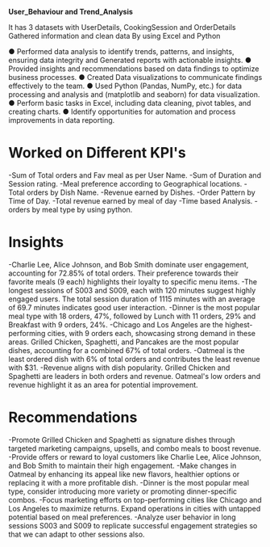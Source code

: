 **User_Behaviour and Trend_Analysis**

It has 3 datasets with UserDetails, CookingSession and OrderDetails
Gathered information and clean data By using Excel and Python

● Performed data analysis to identify trends, patterns, and insights, ensuring data
integrity and Generated reports with actionable insights.
● Provided insights and recommendations based on data findings to optimize business
processes.
● Created Data visualizations to communicate findings effectively to the team.
● Used Python (Pandas, NumPy, etc.) for data processing and analysis and (matplotlib and seaborn) for data visualization.
● Perform basic tasks in Excel, including data cleaning, pivot tables, and creating
charts.
● Identify opportunities for automation and process improvements in data reporting.

# Worked on Different KPI's
-Sum of Total orders and Fav meal as per User Name.
-Sum of Duration and Session rating.
-Meal preference according to Geographical locations.
-Total orders by Dish Name.
-Revenue earned by Dishes.
-Order Pattern by Time of Day.
-Total revenue earned by meal of day
-Time based Analysis.
-orders by meal type by using python.


# Insights
-Charlie Lee, Alice Johnson, and Bob Smith dominate user engagement, accounting for 72.85% of total orders. Their preference towards their favorite meals (9 each) highlights their loyalty to specific menu items. 
-The longest sessions of S003 and S009, each with 120 minutes suggest highly engaged users. The total session duration of 1115 minutes with an average of 69.7 minutes indicates good user interaction.
-Dinner is the most popular meal type with 18 orders, 47%, followed by Lunch  with 11 orders, 29% and Breakfast  with 9 orders, 24%.
-Chicago and Los Angeles are the highest-performing cities, with 9 orders each, showcasing strong demand in these areas.
Grilled Chicken, Spaghetti, and Pancakes are the most popular dishes, accounting for a combined 67% of total orders.
-Oatmeal is the least ordered dish  with 6% of total orders and contributes the least revenue  with $31.
-Revenue aligns with dish popularity. Grilled Chicken and Spaghetti are leaders in both orders and revenue.
Oatmeal's low orders and revenue highlight it as an area for potential improvement.

# Recommendations
-Promote Grilled Chicken and Spaghetti as signature dishes through targeted marketing campaigns, upsells, and combo meals to boost revenue.
-Provide offers or reward to loyal customers like Charlie Lee, Alice Johnson, and Bob Smith to maintain their high engagement.
-Make changes in Oatmeal by enhancing its appeal like new flavors, healthier options or replacing it with a more profitable dish.
-Dinner is the most popular meal type, consider introducing more variety or promoting dinner-specific combos.
-Focus marketing efforts on top-performing cities like Chicago and Los Angeles to maximize returns. Expand operations in cities with untapped potential based on meal preferences.
-Analyze user behavior in long sessions S003 and S009 to replicate successful engagement strategies so that we can adapt to other sessions also.






